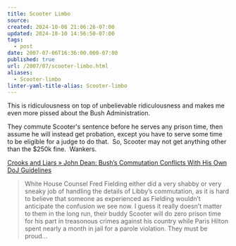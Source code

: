 ```yaml
---
title: Scooter Limbo
source: 
created: 2024-10-06 21:06:26-07:00
updated: 2024-10-10 14:56:50-07:00
tags:
  - post
date: 2007-07-06T16:36:00.000-07:00
published: true
url: /2007/07/scooter-limbo.html
aliases:
  - Scooter-limbo
linter-yaml-title-alias: Scooter-limbo
---
```



This is ridiculousness on top of unbelievable ridiculousness and makes me even more pissed about the Bush Administration.  
  
They commute Scooter's sentence before he serves any prison time, then assume he will instead get probation, except you have to serve some time to be eligible for a judge to do that.  So, Scooter may not get anything other than the $250k fine.  Wankers.  
  
[Crooks and Liars » John Dean: Bush’s Commutation Conflicts With His Own DoJ Guidelines](http://www.crooksandliars.com/2007/07/06/john-dean-bushs-commutation-conflicts-with-his-own-doj-guidelines/)  

> White House Counsel Fred Fielding either did a very shabby or very sneaky job of handling the details of Libby’s commutation, as it is hard to believe that someone as experienced as Fielding wouldn’t anticipate the confusion we see now. I guess it really doesn’t matter to them in the long run, their buddy Scooter will do zero prison time for his part in treasonous crimes against his country while Paris Hilton spent nearly a month in jail for a parole violation. They must be proud…